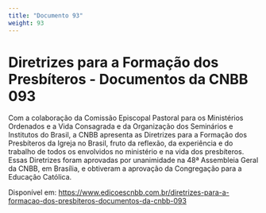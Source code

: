 ```yaml
---
title: "Documento 93"
weight: 93
---
```

# Diretrizes para a Formação dos Presbíteros - Documentos da CNBB 093

Com a colaboração da Comissão Episcopal Pastoral para os Ministérios Ordenados e a Vida Consagrada e da Organização dos Seminários e Institutos do Brasil, a CNBB apresenta as Diretrizes para a Formação dos Presbíteros da Igreja no Brasil, fruto da reflexão, da experiência e do trabalho de todos os envolvidos no ministério e na vida dos presbíteros. Essas Diretrizes foram aprovadas por unanimidade na 48ª Assembleia Geral da CNBB, em Brasília, e obtiveram a aprovação da Congregação para a Educação Católica.

Disponível em: https://www.edicoescnbb.com.br/diretrizes-para-a-formacao-dos-presbiteros-documentos-da-cnbb-093
